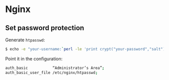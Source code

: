# Nginx

## Set password protection

Generate `htpasswd`:

```bash
$ echo -e "your-username:`perl -le 'print crypt("your-password","salt")'`" > /etc/nginx/htpasswd
```

Point it in the configuration:

```bash
auth_basic           “Administrator’s Area”;
auth_basic_user_file /etc/nginx/htpasswd; 
```
